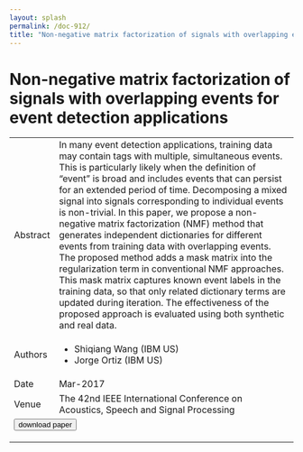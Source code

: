 ```yaml
---
layout: splash
permalink: /doc-912/
title: "Non-negative matrix factorization of signals with overlapping events for event detection applications"
---
```


# Non-negative matrix factorization of signals with overlapping events for event detection applications

<table>
    <tbody>
    <tr>
        <td>Abstract</td>
        <td>In many event detection applications, training data may contain tags with multiple, simultaneous events. This is particularly likely when the definition of “event” is broad and includes events that can persist for an extended period of time. Decomposing a mixed signal into signals corresponding to individual events is non-trivial. In this paper, we propose a non-negative matrix factorization (NMF) method that generates independent dictionaries for different events from training data with overlapping events. The proposed method adds a mask matrix into the regularization term in conventional NMF approaches. This mask matrix captures known event labels in the training data, so that only related dictionary terms are updated during iteration. The effectiveness of the proposed approach is evaluated using both synthetic and real data.</td>
    </tr>
    <tr>
        <td>Authors</td>
        <td>
            <ul>
                <li>Shiqiang Wang (IBM US)</li>
                <li>Jorge Ortiz (IBM US)</li>
            </ul>
        </td>
    </tr>
    <tr>
        <td>Date</td>
        <td>Mar-2017</td>
    </tr>
    <tr>
        <td>Venue</td>
        <td>The 42nd IEEE International Conference on Acoustics, Speech and Signal Processing</td>
    </tr>
        <tr>
            <td colspan="2">
                <form method="get" action="https://ibm.box.com/v/doc-912-paper">
                    <button type="submit">download paper</button>
                </form>
            </td>
        </tr>
    </tbody>
</table>
